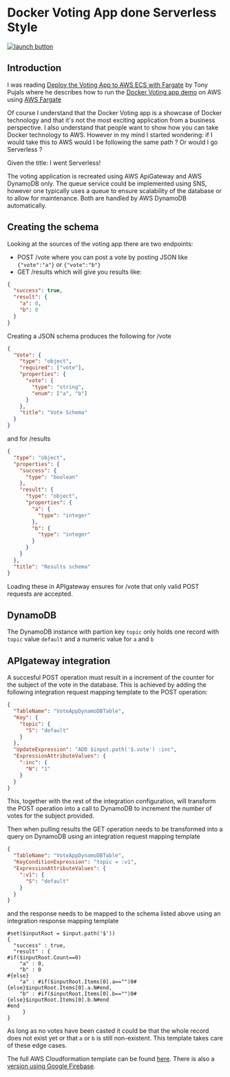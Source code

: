 # Docker Voting App done Serverless Style

[![launch button](https://s3.amazonaws.com/cloudformation-examples/cloudformation-launch-stack.png)](https://console.aws.amazon.com/cloudformation/home?#/stacks/new?stackName=ServerlessVotingApp&templateURL=https://cf-templates-dxlmf2isjd8s-eu-west-1.s3-eu-west-1.amazonaws.com/2019255sNG-voteApp-CF-template.json)

## Introduction

I was reading [Deploy the Voting App to AWS ECS with Fargate] by Tony Pujals
where he describes how to run the [Docker Voting app demo] on AWS using [AWS
Fargate]

[deploy the voting app to aws ecs with fargate]: https://medium.com/@tonypujals/deploy-the-voting-app-to-aws-ecs-with-fargate-
[docker voting app demo]: https://github.com/subfuzion/docker-voting-app-nodejs
[aws fargate]: https://aws.amazon.com/fargate/

Of course I understand that the Docker Voting app is a showcase of Docker
technology and that it's not the most exciting application from a business
perspective. I also understand that people want to show how you can take Docker
technology to AWS. However in my mind I started wondering: if I would take this
to AWS would I be following the same path ? Or would I go Serverless ?

Given the title: I went Serverless!

The voting application is recreated using AWS ApiGateway and AWS DynamoDB only.
The queue service could be implemented using SNS, however one typically uses a
queue to ensure scalability of the database or to allow for maintenance. Both
are handled by AWS DynamoDB automatically.

## Creating the schema

Looking at the sources of the voting app there are two endpoints:

* POST /vote where you can post a vote by posting JSON like `{"vote":"a"}` or
  `{"vote":"b"}`
* GET /results which will give you results like:

```json
{
  "success": true,
  "result": {
    "a": 0,
    "b": 0
  }
}
```

Creating a JSON schema produces the following for /vote

```json
{
  "Vote": {
    "type": "object",
    "required": ["vote"],
    "properties": {
      "vote": {
        "type": "string",
        "enum": ["a", "b"]
      }
    },
    "title": "Vote Schema"
  }
}
```

and for /results

```json
{
  "type": "object",
  "properties": {
    "success": {
      "type": "boolean"
    },
    "result": {
      "type": "object",
      "properties": {
        "a": {
          "type": "integer"
        },
        "b": {
          "type": "integer"
        }
      }
    }
  },
  "title": "Results schema"
}
```

Loading these in APIgateway ensures for /vote that only valid POST requests are
accepted.

## DynamoDB

The DynamoDB instance with partion key `topic` only holds one record with
`topic` value `default` and a numeric value for `a` and `b`

## APIgateway integration

A succesful POST operation must result in a increment of the counter for the
subject of the vote in the database. This is achieved by adding the following
integration request mapping template to the POST operation:

```json
{
  "TableName": "VoteAppDynamoDBTable",
  "Key": {
    "topic": {
      "S": "default"
    }
  },
  "UpdateExpression": "ADD $input.path('$.vote') :inc",
  "ExpressionAttributeValues": {
    ":inc": {
      "N": "1"
    }
  }
}
```

This, together with the rest of the integration configuration, will transform
the POST operation into a call to DynamoDB to increment the number of votes for
the subject provided.

Then when pulling results the GET operation needs to be transformed into a query
on DynamoDB using an integration request mapping template

```json
{
  "TableName": "VoteAppDynamoDBTable",
  "KeyConditionExpression": "topic = :v1",
  "ExpressionAttributeValues": {
    ":v1": {
      "S": "default"
    }
  }
}
```

and the response needs to be mapped to the schema listed above using an
integration response mapping template

```
#set($inputRoot = $input.path('$'))
{
  "success" : true,
  "result" : {
#if($inputRoot.Count==0)
    "a" : 0,
    "b" : 0
#{else}
    "a" : #if($inputRoot.Items[0].a=="")0#{else}$inputRoot.Items[0].a.N#end,
    "b" : #if($inputRoot.Items[0].b=="")0#{else}$inputRoot.Items[0].b.N#end
#end
     }
}
```

As long as no votes have been casted it could be that the whole record does not
exist yet or that `a` or `b` is still non-existent. This template takes care of
these edge cases.

The full AWS Cloudformation template can be found [here]. There is also a
[version using Google Firebase].

[here]: voteApp-CF-template.
[version using google firebase]: https://github.com/seriousme/docker-voting-app-gcp
